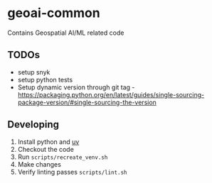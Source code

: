 # geoai-common
Contains Geospatial AI/ML related code

## TODOs

* setup snyk
* setup python tests
* Setup dynamic version through git tag - https://packaging.python.org/en/latest/guides/single-sourcing-package-version/#single-sourcing-the-version

## Developing

1. Install python and [uv](https://github.com/astral-sh/uv)
2. Checkout the code
3. Run `scripts/recreate_venv.sh`
4. Make changes
5. Verify linting passes `scripts/lint.sh`
